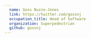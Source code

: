 ```yaml
---
  name: Goss Nuzzo-Jones
  link: https://twitter.com/gossnj
  occupation_title: Head of Software
  organization: Superpedestrian
  github: gossnj
---
```

